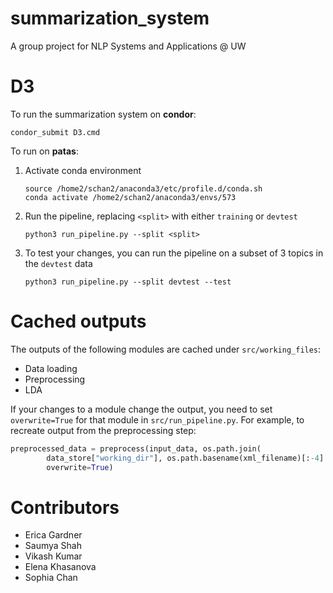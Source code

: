 # summarization_system
A group project for NLP Systems and Applications @ UW

# D3

To run the summarization system on **condor**:
```
condor_submit D3.cmd
```



To run on **patas**:
1. Activate conda environment
    ```
    source /home2/schan2/anaconda3/etc/profile.d/conda.sh
    conda activate /home2/schan2/anaconda3/envs/573
    ```
2. Run the pipeline, replacing `<split>` with either `training` or `devtest`
    ```
    python3 run_pipeline.py --split <split>
    ```
3. To test your changes, you can run the pipeline on a subset of 3 topics in the `devtest` data
    ```
    python3 run_pipeline.py --split devtest --test
    ```


# Cached outputs
The outputs of the following modules are cached under `src/working_files`:
* Data loading
* Preprocessing
* LDA

If your changes to a module change the output, you need to set `overwrite=True` for that module in `src/run_pipeline.py`. For example, to recreate output from the preprocessing step:
```python
preprocessed_data = preprocess(input_data, os.path.join(
        data_store["working_dir"], os.path.basename(xml_filename)[:-4] + ".json.preprocessed"),
        overwrite=True)
```


# Contributors
* Erica Gardner 
* Saumya Shah 
* Vikash Kumar 
* Elena Khasanova
* Sophia Chan 

